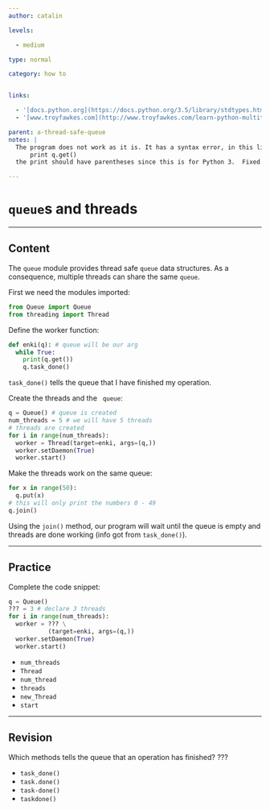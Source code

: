 ```yaml
---
author: catalin

levels:

  - medium

type: normal

category: how to


links:

  - '[docs.python.org](https://docs.python.org/3.5/library/stdtypes.html#memory-views){website}'
  - '[www.troyfawkes.com](http://www.troyfawkes.com/learn-python-multithreading-queues-basics/){website}'

parent: a-thread-safe-queue
notes: |
  The program does not work as it is. It has a syntax error, in this line:
      print q.get()
  the print should have parentheses since this is for Python 3.  Fixed.

---
```


# `queue`s and threads

---
## Content

The `queue` module provides thread safe `queue` data structures. As a consequence, multiple threads can share the same `queue`.

First we need the modules imported:
```python
from Queue import Queue
from threading import Thread
```
Define the worker function:
```python
def enki(q): # queue will be our arg
  while True:
    print(q.get())
    q.task_done()
```
`task_done()` tells the queue that I have finished my operation.

Create the threads and the ` queue`:
```python
q = Queue() # queue is created
num_threads = 5 # we will have 5 threads
# threads are created
for i in range(num_threads):
  worker = Thread(target=enki, args=(q,))
  worker.setDaemon(True)
  worker.start()
```

Make the threads work on the same queue:
```python
for x in range(50):
  q.put(x)
# this will only print the numbers 0 - 49
q.join()
```
Using the `join()` method, our program will wait until the queue is empty and threads are done working (info got from `task_done()`).

---
## Practice

Complete the code snippet:

```python
q = Queue()
??? = 3 # declare 3 threads
for i in range(num_threads):
  worker = ??? \
           (target=enki, args=(q,))
  worker.setDaemon(True)
  worker.start()
```

* `num_threads`
* `Thread`
* `num_thread`
* `threads`
* `new_Thread`
* `start`

---
## Revision

Which methods tells the queue that an operation has finished? ???


* `task_done()`
* `task.done()`
* `task-done()`
* `taskdone()`


